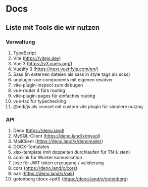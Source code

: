 # Docs

<!-- ## Stack
Wir nutzen den Folgenden Stack:

* Vuetify 3 (nightly)
* Script Setup
* Vue 3
* Eigene API plugins
* oak-Server
* Server Send Events um invalidation von Daten auszuführen
* Deno -->

## Liste mit Tools die wir nutzen

### Verwaltung

1. TypeScript
2. Vite (https://vitejs.dev)
3. Vue 3 (https://v3.vuejs.org/)
4. Vuetify 3 (https://next.vuetifyjs.com/en/)
5. Sass (in externen dateien als sass in style tags als scss)
6. unplugin-vue-components mit eigenen resolver
7. vite-plugin-inspect zum debugen
8. vue-router 4 fürs routing
9. vite-plugin-pages für einfaches routing
10. vue-tsc für typechecking
11. @mdi/js als iconset mit custom vite plugin für simplere nutzng

### API

1. Deno (https://deno.land)
2. MySQL-Client (https://deno.land/x/mysql)
3. MailClient (https://deno.land/x/denomailer)
4. DOCX-Templates
5. xlsx-template (mit doppelten durchlaufen für TN-Listen)
6. comlink für Worker komunikation
7. jose für JWT token erzeugung / validierung
8. cors (https://deno.land/x/cors)
9. oak (https://deno.land/x/oak)
10. gotenberg (docx->pdf) (https://deno.land/x/gotenberg)
